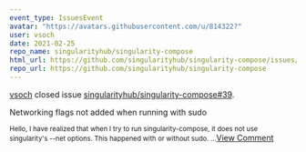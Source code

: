 ```yaml
---
event_type: IssuesEvent
avatar: "https://avatars.githubusercontent.com/u/814322?"
user: vsoch
date: 2021-02-25
repo_name: singularityhub/singularity-compose
html_url: https://github.com/singularityhub/singularity-compose/issues/39
repo_url: https://github.com/singularityhub/singularity-compose
---
```


<a href='https://github.com/vsoch' target='_blank'>vsoch</a> closed issue <a href='https://github.com/singularityhub/singularity-compose/issues/39' target='_blank'>singularityhub/singularity-compose#39</a>.

<p>Networking flags not added when running with sudo </p><small>Hello, I have realized that when I try to run singularity-compose, it does not use singularity's --net options. This happened with or without sudo. ...</small><a href='https://github.com/singularityhub/singularity-compose/issues/39' target='_blank'>View Comment</a>